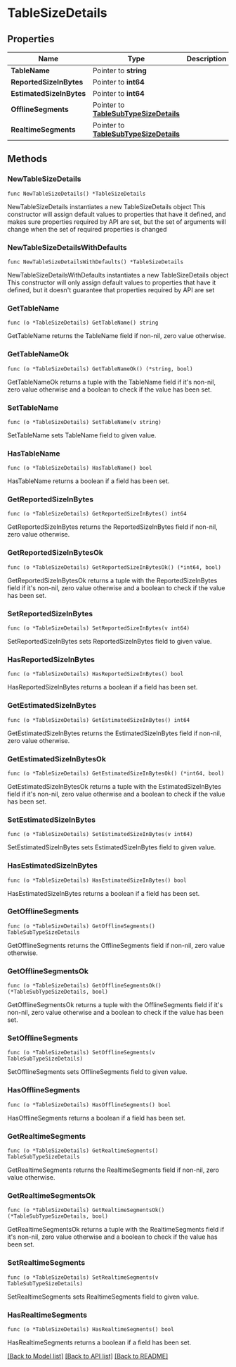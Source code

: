 # TableSizeDetails

## Properties

Name | Type | Description | Notes
------------ | ------------- | ------------- | -------------
**TableName** | Pointer to **string** |  | [optional] 
**ReportedSizeInBytes** | Pointer to **int64** |  | [optional] 
**EstimatedSizeInBytes** | Pointer to **int64** |  | [optional] 
**OfflineSegments** | Pointer to [**TableSubTypeSizeDetails**](TableSubTypeSizeDetails.md) |  | [optional] 
**RealtimeSegments** | Pointer to [**TableSubTypeSizeDetails**](TableSubTypeSizeDetails.md) |  | [optional] 

## Methods

### NewTableSizeDetails

`func NewTableSizeDetails() *TableSizeDetails`

NewTableSizeDetails instantiates a new TableSizeDetails object
This constructor will assign default values to properties that have it defined,
and makes sure properties required by API are set, but the set of arguments
will change when the set of required properties is changed

### NewTableSizeDetailsWithDefaults

`func NewTableSizeDetailsWithDefaults() *TableSizeDetails`

NewTableSizeDetailsWithDefaults instantiates a new TableSizeDetails object
This constructor will only assign default values to properties that have it defined,
but it doesn't guarantee that properties required by API are set

### GetTableName

`func (o *TableSizeDetails) GetTableName() string`

GetTableName returns the TableName field if non-nil, zero value otherwise.

### GetTableNameOk

`func (o *TableSizeDetails) GetTableNameOk() (*string, bool)`

GetTableNameOk returns a tuple with the TableName field if it's non-nil, zero value otherwise
and a boolean to check if the value has been set.

### SetTableName

`func (o *TableSizeDetails) SetTableName(v string)`

SetTableName sets TableName field to given value.

### HasTableName

`func (o *TableSizeDetails) HasTableName() bool`

HasTableName returns a boolean if a field has been set.

### GetReportedSizeInBytes

`func (o *TableSizeDetails) GetReportedSizeInBytes() int64`

GetReportedSizeInBytes returns the ReportedSizeInBytes field if non-nil, zero value otherwise.

### GetReportedSizeInBytesOk

`func (o *TableSizeDetails) GetReportedSizeInBytesOk() (*int64, bool)`

GetReportedSizeInBytesOk returns a tuple with the ReportedSizeInBytes field if it's non-nil, zero value otherwise
and a boolean to check if the value has been set.

### SetReportedSizeInBytes

`func (o *TableSizeDetails) SetReportedSizeInBytes(v int64)`

SetReportedSizeInBytes sets ReportedSizeInBytes field to given value.

### HasReportedSizeInBytes

`func (o *TableSizeDetails) HasReportedSizeInBytes() bool`

HasReportedSizeInBytes returns a boolean if a field has been set.

### GetEstimatedSizeInBytes

`func (o *TableSizeDetails) GetEstimatedSizeInBytes() int64`

GetEstimatedSizeInBytes returns the EstimatedSizeInBytes field if non-nil, zero value otherwise.

### GetEstimatedSizeInBytesOk

`func (o *TableSizeDetails) GetEstimatedSizeInBytesOk() (*int64, bool)`

GetEstimatedSizeInBytesOk returns a tuple with the EstimatedSizeInBytes field if it's non-nil, zero value otherwise
and a boolean to check if the value has been set.

### SetEstimatedSizeInBytes

`func (o *TableSizeDetails) SetEstimatedSizeInBytes(v int64)`

SetEstimatedSizeInBytes sets EstimatedSizeInBytes field to given value.

### HasEstimatedSizeInBytes

`func (o *TableSizeDetails) HasEstimatedSizeInBytes() bool`

HasEstimatedSizeInBytes returns a boolean if a field has been set.

### GetOfflineSegments

`func (o *TableSizeDetails) GetOfflineSegments() TableSubTypeSizeDetails`

GetOfflineSegments returns the OfflineSegments field if non-nil, zero value otherwise.

### GetOfflineSegmentsOk

`func (o *TableSizeDetails) GetOfflineSegmentsOk() (*TableSubTypeSizeDetails, bool)`

GetOfflineSegmentsOk returns a tuple with the OfflineSegments field if it's non-nil, zero value otherwise
and a boolean to check if the value has been set.

### SetOfflineSegments

`func (o *TableSizeDetails) SetOfflineSegments(v TableSubTypeSizeDetails)`

SetOfflineSegments sets OfflineSegments field to given value.

### HasOfflineSegments

`func (o *TableSizeDetails) HasOfflineSegments() bool`

HasOfflineSegments returns a boolean if a field has been set.

### GetRealtimeSegments

`func (o *TableSizeDetails) GetRealtimeSegments() TableSubTypeSizeDetails`

GetRealtimeSegments returns the RealtimeSegments field if non-nil, zero value otherwise.

### GetRealtimeSegmentsOk

`func (o *TableSizeDetails) GetRealtimeSegmentsOk() (*TableSubTypeSizeDetails, bool)`

GetRealtimeSegmentsOk returns a tuple with the RealtimeSegments field if it's non-nil, zero value otherwise
and a boolean to check if the value has been set.

### SetRealtimeSegments

`func (o *TableSizeDetails) SetRealtimeSegments(v TableSubTypeSizeDetails)`

SetRealtimeSegments sets RealtimeSegments field to given value.

### HasRealtimeSegments

`func (o *TableSizeDetails) HasRealtimeSegments() bool`

HasRealtimeSegments returns a boolean if a field has been set.


[[Back to Model list]](../README.md#documentation-for-models) [[Back to API list]](../README.md#documentation-for-api-endpoints) [[Back to README]](../README.md)


